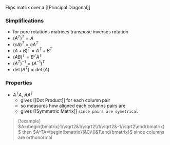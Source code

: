 Flips matrix over a [[Principal Diagonal]]
### Simplifications
- for pure rotations matrices transpose inverses rotation
- $(A^T)^T=A$
- $(cA)^T=cA^T$
- $(A+B)^T=A^T+B^T$
- $(AB)^T=B^TA^T$
- $(A^T)^{-1}=(A^{-1})^T$
- $\det(A^T)=\det(A)$
### Properties
- $A^TA,\ AA^T$ 
    - gives [[Dot Product]] for each column pair
    - so measures how aligned each columns pairs are
    - gives [[Symmetric Matrix]] `since pairs are symetrical`
> [!example] $A=\begin{bmatrix}1/\sqrt2&1/\sqrt2\\1/\sqrt2&-1/\sqrt2\end{bmatrix}$ then $A^TA=\begin{bmatrix}1&0\\0&1\end{bmatrix}$ since columns are orthonormal